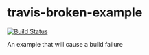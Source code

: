 # travis-broken-example

[![Build Status](https://travis-ci.org/luchoching/travis-broken-example.svg)](https://travis-ci.org/luchoching/travis-broken-example)

An example that will cause a build failure
